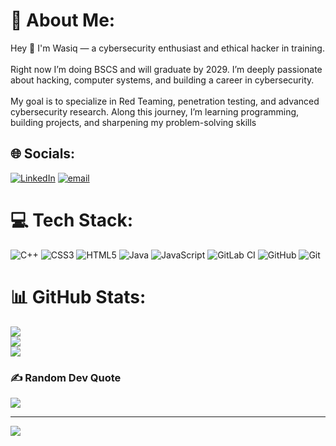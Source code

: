 # 💫 About Me:
Hey 👋 I'm Wasiq — a cybersecurity enthusiast and ethical hacker in training. <br><br>Right now I’m doing BSCS and will graduate by 2029. I’m deeply passionate about hacking, computer systems, and building a career in cybersecurity.<br><br>My goal is to specialize in Red Teaming, penetration testing, and advanced cybersecurity research. Along this journey, I’m learning programming, building projects, and sharpening my problem-solving skills 


## 🌐 Socials:
[![LinkedIn](https://img.shields.io/badge/LinkedIn-%230077B5.svg?logo=linkedin&logoColor=white)](https://www.linkedin.com/in/muhammad-wasiq-mansoor-35332927a?utm_source=share&utm_campaign=share_via&utm_content=profile&utm_medium=android_app ) [![email](https://img.shields.io/badge/Email-D14836?logo=gmail&logoColor=white)](mailto:wasiqmansoor69@gmail.com) 

# 💻 Tech Stack:
![C++](https://img.shields.io/badge/c++-%2300599C.svg?style=flat&logo=c%2B%2B&logoColor=white) ![CSS3](https://img.shields.io/badge/css3-%231572B6.svg?style=flat&logo=css3&logoColor=white) ![HTML5](https://img.shields.io/badge/html5-%23E34F26.svg?style=flat&logo=html5&logoColor=white) ![Java](https://img.shields.io/badge/java-%23ED8B00.svg?style=flat&logo=openjdk&logoColor=white) ![JavaScript](https://img.shields.io/badge/javascript-%23323330.svg?style=flat&logo=javascript&logoColor=%23F7DF1E) ![GitLab CI](https://img.shields.io/badge/gitlab%20CI-%23181717.svg?style=flat&logo=gitlab&logoColor=white) ![GitHub](https://img.shields.io/badge/github-%23121011.svg?style=flat&logo=github&logoColor=white) ![Git](https://img.shields.io/badge/git-%23F05033.svg?style=flat&logo=git&logoColor=white)
# 📊 GitHub Stats:
![](https://github-readme-stats.vercel.app/api?username=Wasiq2006&theme=neon&hide_border=false&include_all_commits=false&count_private=false)<br/>
![](https://nirzak-streak-stats.vercel.app/?user=Wasiq2006&theme=neon&hide_border=false)<br/>
![](https://github-readme-stats.vercel.app/api/top-langs/?username=Wasiq2006&theme=neon&hide_border=false&include_all_commits=false&count_private=false&layout=compact)

### ✍️ Random Dev Quote
![](https://quotes-github-readme.vercel.app/api?type=vetical&theme=merko)

---
[![](https://visitcount.itsvg.in/api?id=Wasiq2006&icon=0&color=13)](https://visitcount.itsvg.in)

<!-- Proudly created with GPRM ( https://gprm.itsvg.in ) -->
